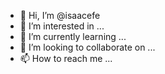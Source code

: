 - 👋 Hi, I’m @isaacefe
- 👀 I’m interested in ...
- 🌱 I’m currently learning ...
- 💞️ I’m looking to collaborate on ...
- 📫 How to reach me ...

<!---
isaacefe/isaacefe is a ✨ special ✨ repository because its `README.md` (this file) appears on your GitHub profile.
You can click the Preview link to take a look at your changes.
--->
